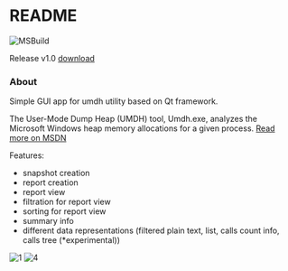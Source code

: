 # README #

![MSBuild](https://github.com/Whiteha/umdh-gui/workflows/MSBuild/badge.svg)

Release v1.0 [download](https://github.com/Whiteha/umdh-gui/releases/download/v1.0/umdh-gui.zip)

### About ###
Simple GUI app for umdh utility based on Qt framework.

The User-Mode Dump Heap (UMDH) tool, Umdh.exe, analyzes the Microsoft Windows heap memory allocations for a given process.
[Read more on MSDN](https://docs.microsoft.com/en-us/windows-hardware/drivers/debugger/umdh)

Features:
- snapshot creation
- report creation
- report view
- filtration for report view
- sorting for report view
- summary info
- different data representations (filtered plain text, list, calls count info, calls tree (*experimental))

![1](https://user-images.githubusercontent.com/5871853/106532424-38f6c080-6501-11eb-91c1-3a538a4cd4a1.png)
![4](https://user-images.githubusercontent.com/5871853/106532429-3a27ed80-6501-11eb-9eed-0555e108e6d8.png)
